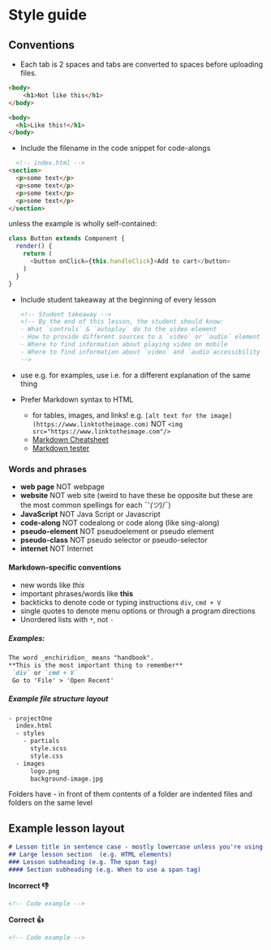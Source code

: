 # Style guide

## Conventions
* Each tab is 2 spaces and tabs are converted to spaces before uploading files.


```html
<body>
    <h1>Not like this</h1>
</body>
```

```html
<body>
  <h1>Like this!</h1>
</body>
```

* Include the filename in the code snippet for code-alongs
```html
  <!-- index.html -->
<section>
  <p>some text</p>
  <p>some text</p>
  <p>some text</p>
  <p>some text</p>
</section>
```
  unless the example is wholly self-contained:

  ```javascript
  class Button extends Component {
    render() {
      return (
        <button onClick={this.handleClick}>Add to cart</button>
      )
    }
  }
  ```
* Include student takeaway at the beginning of every lesson
  ```markdown
  <!-- Student takeaway -->
  <!-- By the end of this lesson, the student should know:
  - What `controls` & `autoplay` do to the video element 
  - How to provide different sources to a `video` or `audio` element
  - Where to find information about playing video on mobile
  - Where to find information about `video` and `audio`accessibility
  -->
  ```
* use e.g. for examples, use i.e. for a different explanation of the same thing

* Prefer Markdown syntax to HTML 
  * for tables, images, and links! e.g. `[alt text for the image](https://www.linktotheimage.com)` NOT `<img src="https://www.linktotheimage.com"/>`
  * [Markdown Cheatsheet](https://github.com/adam-p/markdown-here/wiki/Markdown-Cheatsheet)
  * [Markdown tester](https://markdown-here.com/livedemo.html)

### Words and phrases
* **web page** NOT webpage
* **website** NOT web site (weird to have these be opposite but these are the most common spellings for each ¯\'_(ツ)_/¯)
* **JavaScript** NOT Java Script or Javascript
* **code-along** NOT codealong or code along (like sing-along)
* **pseudo-element** NOT pseudoelement or pseudo element
* **pseudo-class** NOT pseudo selector or pseudo-selector
* **internet** NOT Internet

#### Markdown-specific conventions
* new words like _this_
* important phrases/words like **this**
* backticks to denote code or typing instructions `div`, `cmd + V`
* single quotes to denote menu options or through a program directions
* Unordered lists with `*`, not `-`

##### Examples:
```markdown
The word _enchiridion_ means "handbook".
**This is the most important thing to remember**
 `div` or `cmd + V`
 Go to 'File' > 'Open Recent' 
```
##### Example file structure layout
```bash
- projectOne
  index.html
  - styles 
    - partials
      style.scss
      style.css
  - images
      logo.png
      background-image.jpg
```
Folders have - in front of them
contents of a folder are indented
files and folders on the same level 

## Example lesson layout
```markdown
# Lesson title in sentence case - mostly lowercase unless you're using a name like HTML or React Router
## Large lesson section  (e.g. HTML elements)
### Lesson subheading (e.g. The span tag)
#### Section subheading (e.g. When to use a span tag)
```

**Incorrect 👎**
```html
<!-- Code example -->
```

**Correct 👍**
```html
<!-- Code example -->
```
